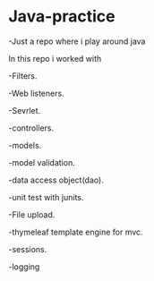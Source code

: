 # Java-practice
-Just a repo where i play around java

In this repo i worked with

-Filters.

-Web listeners.

-Sevrlet.

-controllers.

-models.

-model validation.

-data access object(dao).

-unit test with junits.

-File upload.

-thymeleaf template engine for mvc.

-sessions.

-logging
